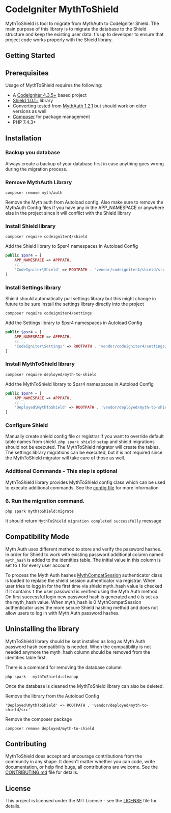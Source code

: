 # CodeIgniter MythToShield

MythToShield is tool to migrate from MythAuth to CodeIgniter Shield. The main purpose of this library is to migrate
the database to the Shield structure and keep the existing user data. t's up to developer to ensure that project code
works properly with the Shield library.

## Getting Started

## Prerequisites

Usage of MythToShield requires the following:

- A [CodeIgniter 4.3.5+](https://github.com/codeigniter4/CodeIgniter4/) based project
- [Shield 1.0.1+](https://github.com/codeigniter4/shield/) library
- Converting tested from [MythAuth 1.2.1](https://github.com/lonnieezell/myth-auth/) but should work on older versions as well
- [Composer](https://getcomposer.org/) for package management
- PHP 7.4.3+

## Installation

### Backup you database
Always create a backup of your database first in case anything goes wrong during the migration process.

### Remove MythAuth Library
```console
composer remove myth/auth
```
Remove the Myth auth from Autoload config. Also make sure to remove the MythAuth Config files if you have any
in the APP_NAMESPACE or anywhere else in the project since it will conflict with the Shield library

### Install Shield library
```console
composer require codeigniter4/shield
```
Add the Shield library to $psr4 namespaces in Autoload Config
```php
public $psr4 = [
    APP_NAMESPACE => APPPATH,
    //...
    'CodeIgniter\Shield' => ROOTPATH . 'vendor/codeigniter4/shield/src'
]
```

### Install Settings library
Shield should automatically pull settings library but this might change in future to be sure install the
settings library directly into the project
```console
composer require codeigniter4/settings
```
Add the Settings library to $psr4 namespaces in Autoload Config
```php
public $psr4 = [
    APP_NAMESPACE => APPPATH,
    //...
    'CodeIgniter\Settings' => ROOTPATH . 'vendor/codeigniter4/settings/src'
]
```

### Install MythToShield library
```console
composer require deployed/myth-to-shield
```
Add the MythToShield library to $psr4 namespaces in Autoload Config
```php
public $psr4 = [
    APP_NAMESPACE => APPPATH,
    //...
    'Deployed\MythToShield' => ROOTPATH . 'vendor/deployed/myth-to-shield/src'
]
```

### Configure Shield
Manually create shield config file or registrar if you want to override default table names from shield.
`php spark shield:setup` and shield migrations should not be executed. The MythToShield migrator will create
the tables. The settings library migrations can be executed, but it is not required since the MythToShield
migrator will take care of those as well.

### Additional Commands - This step is optional
MythToShield library provides MythToShield config class which can be used to execute
additional commands. See the [config file](src/Config/MythToShield.php) for more information

### 6. Run the migration command.
```
php spark mythToShield:migrate
```
It should return `MythToShield migration completed successfully` message

## Compatibility Mode
Myth Auth uses different method to store and verify the password hashes. In order for Shield to work with
existing password additional column named `myth_hash` is added to the identities table. The initial value
in this column is set to `1` for every user account.

To process the Myth Auth hashes [MythCompatSession](src/Authenticators/MythCompatSession.php) authenticator
class is loaded to replace the shield session authenticator via registrar. When user tries to logg in for the
first time via shield myth_hash value is checked if it contains `1` the user password is verified using the
Myth Auth method. On first successful login new password hash is generated and `0` is set as the myth_hash value.
When myth_hash is 0 MythCompatSession authenticator uses the more secure Shield hashing method and does not
allow users to log in with Myth Auth password hashes.

## Uninstalling the library
MythToShield library should be kept installed as long as Myth Auth password hash compatibility is needed.
When the compatibility is not needed anymore the myth_hash column should be removed from the identities table first.

There is a command for removing the database column
```console
php spark   mythToShield:cleanup
```
Once the database is cleaned the MythToShield library can also be deleted.

Remove the library from the Autoload Config
```
'Deployed\MythToShield' => ROOTPATH . 'vendor/deployed/myth-to-shield/src'
```
Remove the composer package
```console
composer remove deployed/myth-to-shield
```

## Contributing

MythToShield does accept and encourage contributions from the community in any shape. It doesn't matter
whether you can code, write documentation, or help find bugs, all contributions are welcome.
See the [CONTRIBUTING.md](CONTRIBUTING.md) file for details.

## License

This project is licensed under the MIT License - see the [LICENSE](LICENSE) file for details.
